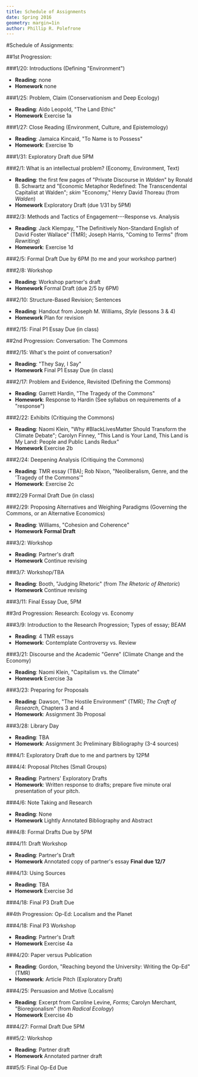 ```yaml
---
title: Schedule of Assignments
date: Spring 2016
geometry: margin=1in
author: Phillip R. Polefrone
---
```


#Schedule of Assignments: 

##1st Progression: 

###1/20: Introductions (Defining "Environment")

- **Reading**: none
- **Homework** none

###1/25: Problem, Claim (Conservationism and Deep Ecology)

- **Reading**: Aldo Leopold, "The Land Ethic"
- **Homework** Exercise 1a

###1/27: Close Reading (Environment, Culture, and Epistemology)

- **Reading**: Jamaica Kincaid, "To Name is to Possess"
- **Homework**: Exercise 1b


###1/31: Exploratory Draft due 5PM

###2/1: What is an intellectual problem? (Economy, Environment, Text)

- **Reading**: the first few pages of "Private Discourse in *Walden*" by Ronald
    B. Schwartz and "Economic
    Metaphor Redefined: The Transcendental Capitalist at Walden"; *skim*
    "Economy," Henry David Thoreau (from *Walden*)
- **Homework** Exploratory Draft (due 1/31 by 5PM)


###2/3: Methods and Tactics of Engagement---Response vs. Analysis

- **Reading**: Jack Klempay, "The Definitively Non-Standard English of David Foster Wallace"
    (TMR); Joseph Harris, "Coming to Terms" (from *Rewriting*)
- **Homework**: Exercise 1d

###2/5: Formal Draft Due by 6PM (to me and your workshop partner)

###2/8: Workshop

- **Reading**: Workshop partner's draft
- **Homework** Formal Draft (due 2/5 by 6PM)

###2/10: Structure-Based Revision; Sentences

- **Reading**: Handout from Joseph M. Williams, *Style* (lessons 3 & 4)
- **Homework** Plan for revision

###2/15: Final P1 Essay Due (in class)

##2nd Progression: Conversation: The Commons

###2/15: What's the point of conversation?

- **Reading**: "They Say, I Say"
- **Homework** Final P1 Essay Due (in class)

###2/17: Problem and Evidence, Revisited (Defining the Commons)

- **Reading**: Garrett Hardin, "The Tragedy of the Commons"
- **Homework**: Response to Hardin (See syllabus on requirements of a
    "response")

###2/22: Exhibits (Critiquing the Commons)

- **Reading**: Naomi Klein, "Why #BlackLivesMatter Should Transform the Climate
    Debate"; Carolyn Finney, "This Land is Your Land, This Land is My Land:
    People and Public Lands Redux"
- **Homework** Exercise 2b

###2/24: Deepening Analysis (Critiquing the Commons)

- **Reading**: TMR essay (TBA); Rob Nixon, "Neoliberalism, Genre, and the
    'Tragedy of the Commons'"
- **Homework**: Exercise 2c

###2/29 Formal Draft Due (in class)

###2/29: Proposing Alternatives and Weighing Paradigms (Governing the Commons, or an Alternative Economics)

- **Reading**: Williams, "Cohesion and Coherence"
- **Homework** **Formal Draft**

###3/2: Workshop 

- **Reading**: Partner's draft
- **Homework** Continue revising

###3/7: Workshop/TBA

- **Reading**: Booth, "Judging Rhetoric" (from *The Rhetoric of Rhetoric*)
- **Homework** Continue revising

###3/11: Final Essay Due, 5PM

##3rd Progression: Research: Ecology vs. Economy

###3/9: Introduction to the Research Progression; Types of essay; BEAM

- **Reading**: 4 TMR essays
- **Homework**: Contemplate Controversy vs. Review

###3/21: Discourse and the Academic "Genre" (Climate Change and the Economy)

- **Reading**: Naomi Klein, "Capitalism vs. the Climate"
- **Homework** Exercise 3a

###3/23: Preparing for Proposals

- **Reading**: Dawson, "The Hostile Environment" (TMR); *The Craft of
    Research*, Chapters 3 and 4
- **Homework**: Assignment 3b Proposal

###3/28: Library Day

- **Reading**: TBA
- **Homework**: Assignment 3c Preliminary Bibliography (3-4
    sources)

###4/1: Exploratory Draft due to me and partners by 12PM

###4/4: Proposal Pitches (Small Groups)

- **Reading**: Partners' Exploratory Drafts
- **Homework**: Written response to drafts; prepare five minute oral presentation of
    your pitch.

###4/6: Note Taking and Research

- **Reading**: None
- **Homework** Lightly Annotated Bibliography and Abstract

###4/8: Formal Drafts Due by 5PM

###4/11: Draft Workshop

- **Reading**: Partner's Draft
- **Homework** Annotated copy of partner's essay **Final due 12/7**

###4/13: Using Sources

- **Reading**: TBA
- **Homework** Exercise 3d

###4/18: Final P3 Draft Due

##4th Progression: Op-Ed: Localism and the Planet

###4/18: Final P3 Workshop

- **Reading**: Partner's Draft
- **Homework** Exercise 4a

###4/20: Paper versus Publication

- **Reading**: Gordon, "Reaching beyond the University: Writing the Op-Ed" (TMR)
- **Homework**: Article Pitch (Exploratory Draft)

###4/25: Persuasion and Motive (Localism)

- **Reading**: Excerpt from Caroline Levine, *Forms*; Carolyn Merchant,
    "Bioregionalism" (from *Radical Ecology*)
- **Homework** Exercise 4b

###4/27: Formal Draft Due 5PM

###5/2: Workshop

- **Reading**: Partner draft
- **Homework** Annotated partner draft

###5/5: Final Op-Ed Due 


